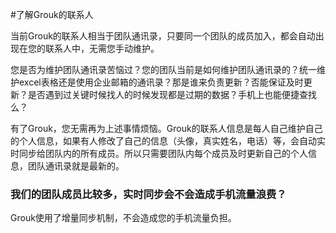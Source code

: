 #了解Grouk的联系人

当前Grouk的联系人相当于团队通讯录，只要同一个团队的成员加入，都会自动出现在您的联系人中，无需您手动维护。

您是否为维护团队通讯录苦恼过？您的团队当前是如何维护团队通讯录的？统一维护excel表格还是使用企业邮箱的通讯录？那是谁来负责更新？否能保证及时更新？是否遇到过关键时候找人的时候发现都是过期的数据？手机上也能便捷查找么？

有了Grouk，您无需再为上述事情烦恼。Grouk的联系人信息是每人自己维护自己的个人信息，如果有人修改了自己的信息（头像，真实姓名，电话）等，会自动实时同步给团队内的所有成员。所以只需要团队内每个成员及时更新自己的个人信息，团队通讯录就是最新的。

### 我们的团队成员比较多，实时同步会不会造成手机流量浪费？
Grouk使用了增量同步机制，不会造成您的手机流量负担。
